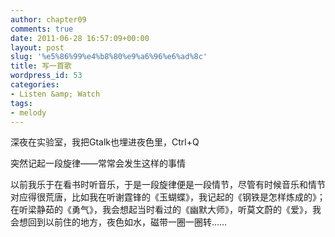 ```yaml
---
author: chapter09
comments: true
date: 2011-06-28 16:57:09+00:00
layout: post
slug: '%e5%86%99%e4%b8%80%e9%a6%96%e6%ad%8c'
title: 写一首歌
wordpress_id: 53
categories:
- Listen &amp; Watch
tags:
- melody
---
```


深夜在实验室，我把Gtalk也埋进夜色里，Ctrl+Q

突然记起一段旋律——常常会发生这样的事情

<!-- more -->

以前我乐于在看书时听音乐，于是一段旋律便是一段情节，尽管有时候音乐和情节对应得很荒唐，比如我在听谢霆锋的《玉蝴蝶》，我记起的《钢铁是怎样炼成的》；在听梁静茹的《勇气》，我会想起当时看过的《幽默大师》，听莫文蔚的《爱》，我会想回到以前住的地方，夜色如水，磁带一圈一圈转……



